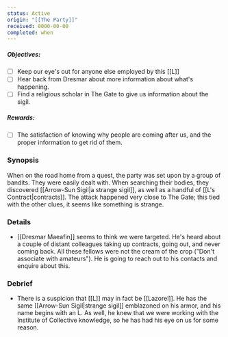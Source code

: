 ```yaml
---
status: Active
origin: "[[The Party]]"
received: 0000-00-00
completed: when
---
```

##### Objectives:
- [ ] Keep our eye's out for anyone else employed by this [[L]]
- [ ] Hear back from Dresmar about more information about what's happening.
- [ ] Find a religious scholar in The Gate to give us information about the sigil.

##### Rewards:
- [ ] The satisfaction of knowing why people are coming after us, and the proper information to get rid of them.

### Synopsis
When on the road home from a quest, the party was set upon by a group of bandits. They were easily dealt with. When searching their bodies, they discovered [[Arrow-Sun Sigil|a strange sigil]], as well as a handful of [[L's Contract|contracts]]. The attack happened very close to The Gate; this tied with the other clues, it seems like something is strange.



### Details

- [[Dresmar Maeafin]] seems to think we were targeted. He's heard about a couple of distant colleagues taking up contracts, going out, and never coming back. All these fellows were not the cream of the crop ("Don't associate with amateurs"). He is going to reach out to his contacts and enquire about this.

### Debrief

- There is a suspicion that [[L]] may in fact be [[Lazorel]]. He has the same [[Arrow-Sun Sigil|strange sigil]] emblazoned on his armor, and his name begins with an L. As well, he knew that we were working with the Institute of Collective knowledge, so he has had his eye on us for some reason. 